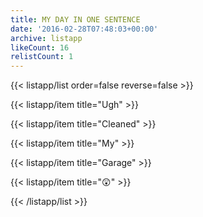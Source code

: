 ```yaml
---
title: MY DAY IN ONE SENTENCE
date: '2016-02-28T07:48:03+00:00'
archive: listapp
likeCount: 16
relistCount: 1
---
```


<!--more-->

{{< listapp/list order=false reverse=false >}}

   {{< listapp/item title="Ugh" >}}

   {{< listapp/item title="Cleaned" >}}

   {{< listapp/item title="My" >}}

   {{< listapp/item title="Garage" >}}

   {{< listapp/item title="😲" >}}

{{< /listapp/list >}}
